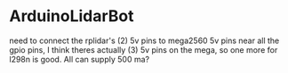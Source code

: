# ArduinoLidarBot

need to connect the rplidar's (2) 5v pins to mega2560 5v pins near all the gpio pins, I think theres actually (3) 5v pins on the mega, so one more for l298n is good. All can supply 500 ma?
